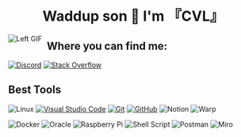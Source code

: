 <div align="center">
   <H1> Waddup son 👋 I'm 『CVL』</H1>
</div>
<div align="center">
  <img src="https://media.discordapp.net/attachments/1117532038933782669/1228128799053578240/giphy.gif?ex=662aeb13&is=66187613&hm=d9aca0887c5e9e76b5351d2727c937970e76caa1a70a07b7b71e2f7ecb87f118&=&width=720&height=405" alt="Left GIF" style="float: left; margin-right: 10px;">
</div>

## Where you can find me:
[![Discord](https://img.shields.io/badge/Discord-%235865F2.svg?style=for-the-badge&logo=discord&logoColor=white)](https://discord.gg/5Ys8gpWxTQ)
[![Stack Overflow](https://img.shields.io/badge/-Stackoverflow-FE7A16?style=for-the-badge&logo=stack-overflow&logoColor=white)](https://stackoverflow.com/users/23232816/cvl)

## Best Tools
![Linux](https://img.shields.io/badge/Linux-FCC624?style=for-the-badge&logo=linux&logoColor=black)
[![Visual Studio Code](https://img.shields.io/badge/Visual%20Studio%20Code-007ACC?style=for-the-badge&logo=visual-studio-code&logoColor=white)](https://code.visualstudio.com/)
[![Git](https://img.shields.io/badge/Git-F05032?style=for-the-badge&logo=git&logoColor=white)](https://git-scm.com/)
[![GitHub](https://img.shields.io/badge/GitHub-181717?style=for-the-badge&logo=github&logoColor=white)](https://github.com/)
![Notion](https://img.shields.io/badge/Notion-%23000000.svg?style=for-the-badge&logo=notion&logoColor=white)
![Warp](https://img.shields.io/badge/warp-01A4FF?style=for-the-badge&logo=warp&logoColor=white)

![Docker](https://img.shields.io/badge/docker-%230db7ed.svg?style=for-the-badge&logo=docker&logoColor=white)
![Oracle](https://img.shields.io/badge/Oracle-F80000?style=for-the-badge&logo=oracle&logoColor=white)
![Raspberry Pi](https://img.shields.io/badge/-RaspberryPi-C51A4A?style=for-the-badge&logo=Raspberry-Pi)
![Shell Script](https://img.shields.io/badge/shell_script-%23121011.svg?style=for-the-badge&logo=gnu-bash&logoColor=white)
![Postman](https://img.shields.io/badge/Postman-FF6C37?style=for-the-badge&logo=postman&logoColor=white)
![Miro](https://img.shields.io/badge/Miro-F7C922?style=for-the-badge&logo=Miro&logoColor=050036)
